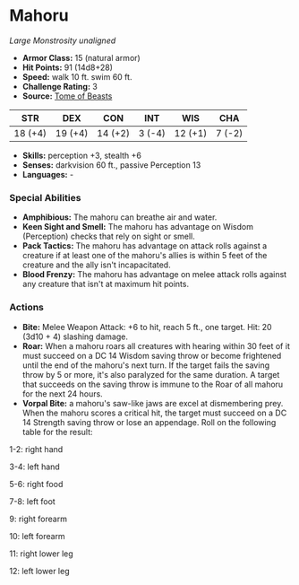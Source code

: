 # Mahoru

*Large* *Monstrosity* *unaligned*

- **Armor Class:** 15 (natural armor)
- **Hit Points:** 91 (14d8+28)
- **Speed:** walk 10 ft. swim 60 ft.
- **Challenge Rating:** 3
- **Source:** [Tome of Beasts](https://koboldpress.com/kpstore/product/tome-of-beasts-for-5th-edition-print/)

| STR | DEX | CON | INT | WIS | CHA |
| --- | --- | --- | --- | --- | --- |
| 18 (+4) | 19 (+4) | 14 (+2) | 3 (-4) | 12 (+1) | 7 (-2) |

- **Skills:** perception +3, stealth +6
- **Senses:** darkvision 60 ft., passive Perception 13
- **Languages:** -
### Special Abilities
- **Amphibious:** The mahoru can breathe air and water.
- **Keen Sight and Smell:** The mahoru has advantage on Wisdom (Perception) checks that rely on sight or smell.
- **Pack Tactics:** The mahoru has advantage on attack rolls against a creature if at least one of the mahoru's allies is within 5 feet of the creature and the ally isn't incapacitated.
- **Blood Frenzy:** The mahoru has advantage on melee attack rolls against any creature that isn't at maximum hit points.
### Actions
- **Bite:** Melee Weapon Attack: +6 to hit, reach 5 ft., one target. Hit: 20 (3d10 + 4) slashing damage.
- **Roar:** When a mahoru roars all creatures with hearing within 30 feet of it must succeed on a DC 14 Wisdom saving throw or become frightened until the end of the mahoru's next turn. If the target fails the saving throw by 5 or more, it's also paralyzed for the same duration. A target that succeeds on the saving throw is immune to the Roar of all mahoru for the next 24 hours.
- **Vorpal Bite:** a mahoru's saw-like jaws are excel at dismembering prey. When the mahoru scores a critical hit, the target must succeed on a DC 14 Strength saving throw or lose an appendage. Roll on the following table for the result:

1-2: right hand

3-4: left hand

5-6: right food

7-8: left foot

9: right forearm

10: left forearm

11: right lower leg

12: left lower leg
